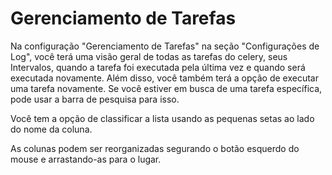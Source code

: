 # Gerenciamento de Tarefas

Na configuração "Gerenciamento de Tarefas" na seção "Configurações de Log", você terá uma visão geral de todas as tarefas do celery, seus Intervalos, quando a tarefa foi executada pela última vez e quando será executada novamente. Além disso, você também terá a opção de executar uma tarefa novamente. Se você estiver em busca de uma tarefa específica, pode usar a barra de pesquisa para isso.

Você tem a opção de classificar a lista usando as pequenas setas ao lado do nome da coluna.

As colunas podem ser reorganizadas segurando o botão esquerdo do mouse e arrastando-as para o lugar.
